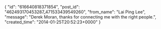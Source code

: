  {
   "id": "616640818371854",
   "post_id": "462493170453287_471533439549260",
   "from_name": "Lai Ping Lee",
   "message": "Derek Moran, thanks for connecting me with the right people.",
   "created_time": "2014-01-25T20:52:23+0000"
 }
